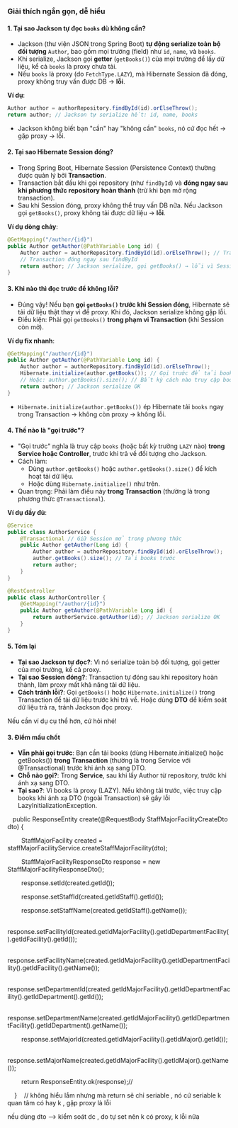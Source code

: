 
### Giải thích ngắn gọn, dễ hiểu

#### 1. **Tại sao Jackson tự đọc `books` dù không cần?**
- Jackson (thư viện JSON trong Spring Boot) **tự động serialize toàn bộ đối tượng** `Author`, bao gồm mọi trường (field) như `id`, `name`, và `books`.
- Khi serialize, Jackson gọi **getter** (`getBooks()`) của mọi trường để lấy dữ liệu, kể cả `books` là proxy chưa tải.
- Nếu `books` là proxy (do `FetchType.LAZY`), mà Hibernate Session đã đóng, proxy không truy vấn được DB → **lỗi**.

**Ví dụ**:
```java
Author author = authorRepository.findById(id).orElseThrow();
return author; // Jackson tự serialize hết: id, name, books
```
- Jackson không biết bạn "cần" hay "không cần" `books`, nó cứ đọc hết → gặp proxy → lỗi.

#### 2. **Tại sao Hibernate Session đóng?**
- Trong Spring Boot, Hibernate Session (Persistence Context) thường được quản lý bởi **Transaction**. 
- Transaction bắt đầu khi gọi repository (như `findById`) và **đóng ngay sau khi phương thức repository hoàn thành** (trừ khi bạn mở rộng transaction).
- Sau khi Session đóng, proxy không thể truy vấn DB nữa. Nếu Jackson gọi `getBooks()`, proxy không tải được dữ liệu → **lỗi**.

**Ví dụ dòng chảy**:
```java
@GetMapping("/author/{id}")
public Author getAuthor(@PathVariable Long id) {
    Author author = authorRepository.findById(id).orElseThrow(); // Transaction mở, Session hoạt động
    // Transaction đóng ngay sau findById
    return author; // Jackson serialize, gọi getBooks() → lỗi vì Session đã đóng
}
```

#### 3. **Khi nào thì đọc trước để không lỗi?**
- Đúng vậy! Nếu bạn **gọi `getBooks()` trước khi Session đóng**, Hibernate sẽ tải dữ liệu thật thay vì để proxy. Khi đó, Jackson serialize không gặp lỗi.
- Điều kiện: Phải gọi `getBooks()` **trong phạm vi Transaction** (khi Session còn mở).

**Ví dụ fix nhanh**:
```java
@GetMapping("/author/{id}")
public Author getAuthor(@PathVariable Long id) {
    Author author = authorRepository.findById(id).orElseThrow();
    Hibernate.initialize(author.getBooks()); // Gọi trước để tải books
    // Hoặc: author.getBooks().size(); // Bất kỳ cách nào truy cập books
    return author; // Jackson serialize OK
}
```
- `Hibernate.initialize(author.getBooks())` ép Hibernate tải `books` ngay trong Transaction → không còn proxy → không lỗi.

#### 4. **Thế nào là "gọi trước"?**
- "Gọi trước" nghĩa là truy cập `books` (hoặc bất kỳ trường `LAZY` nào) **trong Service hoặc Controller**, trước khi trả về đối tượng cho Jackson.
- Cách làm:
  - Dùng `author.getBooks()` hoặc `author.getBooks().size()` để kích hoạt tải dữ liệu.
  - Hoặc dùng `Hibernate.initialize()` như trên.
- Quan trọng: Phải làm điều này **trong Transaction** (thường là trong phương thức `@Transactional`).

**Ví dụ đầy đủ**:
```java
@Service
public class AuthorService {
    @Transactional // Giữ Session mở trong phương thức
    public Author getAuthor(Long id) {
        Author author = authorRepository.findById(id).orElseThrow();
        author.getBooks().size(); // Tải books trước
        return author;
    }
}

@RestController
public class AuthorController {
    @GetMapping("/author/{id}")
    public Author getAuthor(@PathVariable Long id) {
        return authorService.getAuthor(id); // Jackson serialize OK
    }
}
```

#### 5. **Tóm lại**
- **Tại sao Jackson tự đọc?**: Vì nó serialize toàn bộ đối tượng, gọi getter của mọi trường, kể cả proxy.
- **Tại sao Session đóng?**: Transaction tự đóng sau khi repository hoàn thành, làm proxy mất khả năng tải dữ liệu.
- **Cách tránh lỗi?**: Gọi `getBooks()` hoặc `Hibernate.initialize()` trong Transaction để tải dữ liệu trước khi trả về. Hoặc dùng **DTO** để kiểm soát dữ liệu trả ra, tránh Jackson đọc proxy.

Nếu cần ví dụ cụ thể hơn, cứ hỏi nhé!


#### 3. **Điểm mấu chốt**

- **Vẫn phải gọi trước**: Bạn cần tải books (dùng Hibernate.initialize() hoặc getBooks()) **trong Transaction** (thường là trong Service với @Transactional) trước khi ánh xạ sang DTO.
- **Chỗ nào gọi?**: Trong **Service**, sau khi lấy Author từ repository, trước khi ánh xạ sang DTO.
- **Tại sao?**: Vì books là proxy (LAZY). Nếu không tải trước, việc truy cập books khi ánh xạ DTO (ngoài Transaction) sẽ gây lỗi LazyInitializationException.

   public ResponseEntity<StaffMajorFacilityResponseDto> create(@RequestBody StaffMajorFacilityCreateDto dto) {

        StaffMajorFacility created = staffMajorFacilityService.createStaffMajorFacility(dto);

        StaffMajorFacilityResponseDto response = new StaffMajorFacilityResponseDto();

        response.setId(created.getId());

        response.setStaffId(created.getIdStaff().getId());

        response.setStaffName(created.getIdStaff().getName());

        response.setFacilityId(created.getIdMajorFacility().getIdDepartmentFacility().getIdFacility().getId());

        response.setFacilityName(created.getIdMajorFacility().getIdDepartmentFacility().getIdFacility().getName());

        response.setDepartmentId(created.getIdMajorFacility().getIdDepartmentFacility().getIdDepartment().getId());

        response.setDepartmentName(created.getIdMajorFacility().getIdDepartmentFacility().getIdDepartment().getName());

        response.setMajorId(created.getIdMajorFacility().getIdMajor().getId());

        response.setMajorName(created.getIdMajorFacility().getIdMajor().getName());

        return ResponseEntity.ok(response);//

    }
   // không hiểu lắm nhưng mà return sẽ chỉ seriable , nó cứ seriable k quan tâm có hay k  , gặp proxy là lỗi

nếu dùng dto --> kiểm soát dc , do tự set nên k có proxy, k lỗi nữa
